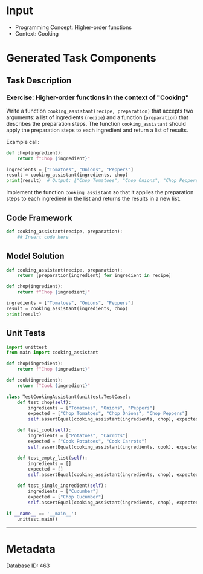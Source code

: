 # Input
- Programming Concept: Higher-order functions
- Context: Cooking

# Generated Task Components
## Task Description
### Exercise: Higher-order functions in the context of "Cooking"

Write a function `cooking_assistant(recipe, preparation)` that accepts two arguments: a list of ingredients (`recipe`) and a function (`preparation`) that describes the preparation steps. The function `cooking_assistant` should apply the preparation steps to each ingredient and return a list of results.

Example call:
```python
def chop(ingredient):
    return f"Chop {ingredient}"

ingredients = ["Tomatoes", "Onions", "Peppers"]
result = cooking_assistant(ingredients, chop)
print(result)  # Output: ["Chop Tomatoes", "Chop Onions", "Chop Peppers"]
```

Implement the function `cooking_assistant` so that it applies the preparation steps to each ingredient in the list and returns the results in a new list.

## Code Framework
```python
def cooking_assistant(recipe, preparation):
    ## Insert code here
```

## Model Solution
```python
def cooking_assistant(recipe, preparation):
    return [preparation(ingredient) for ingredient in recipe]

def chop(ingredient):
    return f"Chop {ingredient}"

ingredients = ["Tomatoes", "Onions", "Peppers"]
result = cooking_assistant(ingredients, chop)
print(result)
```

## Unit Tests
```python
import unittest
from main import cooking_assistant

def chop(ingredient):
    return f"Chop {ingredient}"

def cook(ingredient):
    return f"Cook {ingredient}"

class TestCookingAssistant(unittest.TestCase):
    def test_chop(self):
        ingredients = ["Tomatoes", "Onions", "Peppers"]
        expected = ["Chop Tomatoes", "Chop Onions", "Chop Peppers"]
        self.assertEqual(cooking_assistant(ingredients, chop), expected)

    def test_cook(self):
        ingredients = ["Potatoes", "Carrots"]
        expected = ["Cook Potatoes", "Cook Carrots"]
        self.assertEqual(cooking_assistant(ingredients, cook), expected)

    def test_empty_list(self):
        ingredients = []
        expected = []
        self.assertEqual(cooking_assistant(ingredients, chop), expected)

    def test_single_ingredient(self):
        ingredients = ["Cucumber"]
        expected = ["Chop Cucumber"]
        self.assertEqual(cooking_assistant(ingredients, chop), expected)

if __name__ == '__main__':
    unittest.main()
```
___
# Metadata
Database ID: 463
